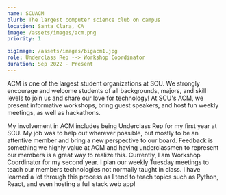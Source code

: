```yaml
---
name: SCUACM
blurb: The largest computer science club on campus
location: Santa Clara, CA
image: /assets/images/acm.png
priority: 1

bigImage: /assets/images/bigacm1.jpg
role: Underclass Rep --> Workshop Coordinator
duration: Sep 2022 - Present
---
```


ACM is one of the largest student organizations at SCU. We strongly encourage and welcome students of all backgrounds, majors, and skill levels to join us and share our love for technology! At SCU's ACM, we present informative workshops, bring guest speakers, and host fun weekly meetings, as well as hackathons.

My involvement in ACM includes being Underclass Rep for my first year at SCU. My job was to help out wherever possible, but mostly to be an attentive member and bring a new perspective to our board. Feedback is something we highly value at ACM and having underclassmen to represent our members is a great way to realize this. Currently, I am Workshop Coordinator for my second year. I plan our weekly Tuesday meetings to teach our members technologies not normally taught in class. I have learned a lot through this process as I tend to teach topics such as Python, React, and even hosting a full stack web app!

